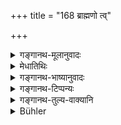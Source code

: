 +++
title = "168 ब्राह्मणो त्व्"

+++

<details><summary>गङ्गानथ-मूलानुवादः</summary>

The unlearned Brāhmaṇa becomes quenched in the same manner as the fire of dry grass. The sacrificial offering should not be presented to him; as no libation is poured upon ashes.—(168)
</details>

<details><summary>मेधातिथिः</summary>

यथैते स्तेनादयः पङ्क्तिदूषकाः, एवम् अनधीयानस् तत्तुल्यदोष इत्य् एवमर्थं पुनर्वचनम् । 

- <u>अन्ये</u> तु व्याचक्षते । अधीयानानां काणादीनाम् असति वर्तमाने विगर्हिताचारत्वे दैवे कदाचित् प्राप्त्यर्थम् । अनधीयानो ब्राह्मणो वर्ज्यः, यस् तु अधीते तस्मै हव्यं कव्यम् इति न दीयते — एवमर्थम् एवात्र हव्यग्रहणम् । हव्ये **अनधीयानः** केवलो वर्ज्यः । ये च दृश्यमानगर्हिताचाराः । अतो ये च वचनेन उभ्यत्र प्रतिषिद्धास् ते दैवे पित्र्ये च वर्ज्याः, अन्ये तु पित्र्य एव । तथा च वसिष्ठः- 

- अथ चेन् मन्त्रविद् युक्तः शारीरैः पङ्क्तिदूषणैः ।

- अदूष्यं तं यमः प्राह पङ्क्तिपावन एव सः ॥ इति । (वध् ११.२०)

**तृणाग्निर् इव शाम्यतीति** । तृणाग्निर् यथा न शक्नोति हवींषि पक्तुम्, हुतमात्रेण हविषा शाम्यति उद्वाति च । यस्मिन्न् अग्नौ हुतं न भस्मीभवति । न ततो होमात् फलम् । एवं हि श्रूयते- "असमिद्धे न होतव्यम् । अग्निर् वै सर्वा देवतः" इति । एवम् अनधीयानो ब्राह्मणस् तृणाग्नितुल्यः । एतद् एवाह- **न हि भस्मनि हूयते** इति । यथा तृणाग्निः प्राग् भस्मीभवति, न तत्र हूयते, एवं तादृशो ब्राह्मणो न भोज्यते ॥ ३.१५८ ॥
</details>

<details><summary>गङ्गानथ-भाष्यानुवादः</summary>

This is re-iterated in the present verse, in order to indicate that, just as the thief and the rest are ‘defilers of the company,’ so equally blameworthy is the unlearned Brāhmaṇa also.

Others offer the following explanation:—The present verse is intended to indicate the occasional admissibility, to the offerings for gods, of such blind and other disabled, but learned, Brāhmaṇas as happen, at some particular time, to be free from any reprehensible practice; the sense of the text being—‘The unlearned Brāhmaṇa should be avoided, but why should not the offering be not presented to one who is learned?’ It is for this reason that the text mentions the ‘offering *for gods*’ So that what is meant is that, at the offering to gods, it is only the
*unlearned* Brāhmaṇa that should be excluded, while those whose
practices are reprehensible, and are on that account distinctly debarred by a direct prohibition, should be excluded from *both* the offering to gods and that to pitṛs,—and only from that to ancestors. Vaśiṣṭha has said: ‘If a person learned in the Veda happen to be stigmatised by such bodily defects as are regarded as defiling the company, such a person Yama declares to be unblameworthy; in fact, such a person is a sanctifier of the company.’

‘*Becomes quenched in the same manner as the fire of dry grass*;’—The fire of dry grass cannot cook the sacrificial offerings, and it becomes quenched as soon as the offering is thrown into it, and also becomes extinguished; anything offered into it does not become burnt to ashes; and hence such an offering becomes futile; since it has been laid down that ‘one should not pour libations into fire that is not burning brightly, the fire embodies all deities;’—exactly of the same *nature* as the fire of dry grass is the unlearned Brāhmaṇa. This is what the text means by the words ‘*As no libations are poured on ashes*;’ just as the fire of dry gross becomes turned into ash before (burning the offerings), and people do not pour libations into such fire, similarly, the unlearned Brahman is not fed.—(168)
</details>

<details><summary>गङ्गानथ-टिप्पन्यः</summary>

Medhātithi is misrepresented by Buhler, who says that “according to Medhātithi the object of this verse is to admit virtuous and learned men, afflicted with bodily defects, as guests at rites in honour of the gods.” As a matter of fact, this explanation is adduced by Medhātithi as given by ‘others’; its meaning, given by himself being that ‘just as the thief and the rest are defilers of company, so equally blameworthy is the unlearned Brāhmaṇa also’,—exactly as Kullūka explains the verse.

This verse is quoted in *Hemādri* (Śrāddha, p. 465);—and in
*Śrāddhakriyākaumudī* (p. 41).
</details>

<details><summary>गङ्गानथ-तुल्य-वाक्यानि</summary>

*Mahābhārata* (13.90.46).—\[Reproduces Manu, reading ‘*śrāddham*’ for
‘*havyam*.’\]

*Mahābhārata* (13.90.46).—‘Just as a butter-oblation that is poured in
extinguished fire reaches neither the Gods nor the Pitṛs, so also what is given to the dancer or the singer.’
</details>

<details><summary>Bühler</summary>

168	As a fire of dry grass is (unable to consume the offerings and is quickly) extinguished, even so (is it with) an unlearned Brahmana; sacrificial food must not be given to him, since it (would be) offered in ashes.
</details>
